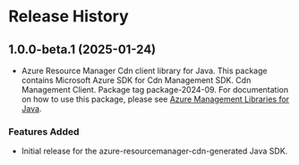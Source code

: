 # Release History

## 1.0.0-beta.1 (2025-01-24)

- Azure Resource Manager Cdn client library for Java. This package contains Microsoft Azure SDK for Cdn Management SDK. Cdn Management Client. Package tag package-2024-09. For documentation on how to use this package, please see [Azure Management Libraries for Java](https://aka.ms/azsdk/java/mgmt).
### Features Added

- Initial release for the azure-resourcemanager-cdn-generated Java SDK.
